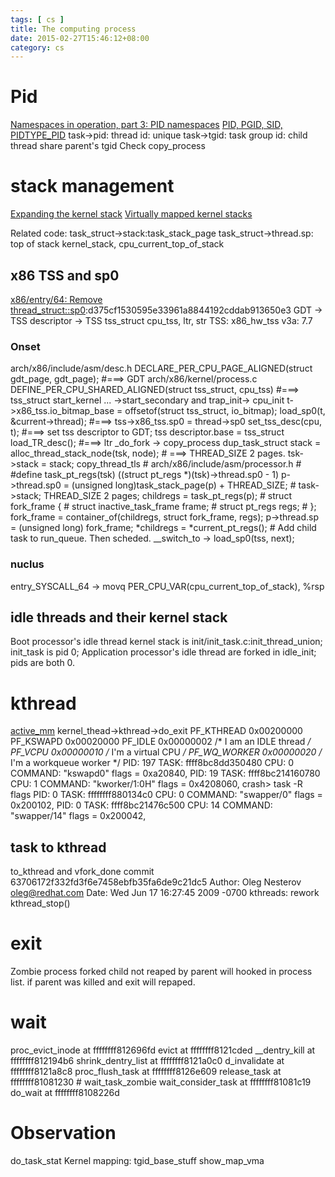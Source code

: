 ```yaml
---
tags: [ cs ] 
title: The computing process
date: 2015-02-27T15:46:12+08:00 
category: cs
---
```


# Pid
[Namespaces in operation, part 3: PID namespaces](https://lwn.net/Articles/531419/)
[PID, PGID, SID, PIDTYPE_PID](https://lwn.net/Articles/606925/)
task->pid: thread id: unique
task->tgid: task group id: child thread share parent's tgid
Check copy_process

# stack management
[Expanding the kernel stack](https://lwn.net/Articles/600644/)
[Virtually mapped kernel stacks](https://lwn.net/Articles/692208/)

Related code:
task_struct->stack:task_stack_page
task_struct->thread.sp: top of stack
kernel_stack, cpu_current_top_of_stack
## x86 TSS and sp0
[x86/entry/64: Remove thread_struct::sp0](https://lore.kernel.org/patchwork/patch/828764/):d375cf1530595e33961a8844192cddab913650e3
GDT -> TSS descriptor -> TSS 
tss_struct cpu_tss, ltr, str 
TSS: x86_hw_tss v3a: 7.7 
### Onset
arch/x86/include/asm/desc.h
DECLARE_PER_CPU_PAGE_ALIGNED(struct gdt_page, gdt_page);        #===> GDT
arch/x86/kernel/process.c
DEFINE_PER_CPU_SHARED_ALIGNED(struct tss_struct, cpu_tss)       #===> tss_struct
start_kernel ... ->start_secondary and trap_init->
cpu_init
        t->x86_tss.io_bitmap_base = offsetof(struct tss_struct, io_bitmap);
        load_sp0(t, &current->thread);  #===> tss->x86_tss.sp0 = thread->sp0
        set_tss_desc(cpu, t);           #===> set tss descriptor to GDT; tss descriptor.base = tss_struct
        load_TR_desc();                 #===> ltr
_do_fork -> copy_process
        dup_task_struct
                stack = alloc_thread_stack_node(tsk, node);             # ===> THREAD_SIZE 2 pages.
                tsk->stack = stack;
        copy_thread_tls
                # arch/x86/include/asm/processor.h
                # #define task_pt_regs(tsk)       ((struct pt_regs *)(tsk)->thread.sp0 - 1)
                p->thread.sp0 = (unsigned long)task_stack_page(p) + THREAD_SIZE;        # task->stack; THREAD_SIZE 2 pages;
                childregs = task_pt_regs(p);
                # struct fork_frame {
                #       struct inactive_task_frame frame;
                #       struct pt_regs regs;
                # };
                fork_frame = container_of(childregs, struct fork_frame, regs);
                p->thread.sp = (unsigned long) fork_frame;
                *childregs = *current_pt_regs();
        # Add child task to run_queue. Then scheded.
__switch_to -> load_sp0(tss, next);
### nuclus
entry_SYSCALL_64 -> movq    PER_CPU_VAR(cpu_current_top_of_stack), %rsp

## idle threads and their kernel stack
Boot processor's idle thread kernel stack is init/init_task.c:init_thread_union; init_task is pid 0;
Application processor's idle thread are forked in idle_init; pids are both 0. 

# kthread
[active_mm](https://www.kernel.org/doc/Documentation/vm/active_mm.txt)
kernel_thead->kthread->do_exit
PF_KTHREAD              0x00200000
PF_KSWAPD               0x00020000
PF_IDLE                 0x00000002      /* I am an IDLE thread */
PF_VCPU                 0x00000010      /* I'm a virtual CPU */
PF_WQ_WORKER            0x00000020      /* I'm a workqueue worker */
PID: 197    TASK: ffff8bc8dd350480  CPU: 0   COMMAND: "kswapd0"
  flags = 0xa20840,
PID: 19     TASK: ffff8bc214160780  CPU: 1   COMMAND: "kworker/1:0H"
  flags = 0x4208060,
crash> task -R flags
PID: 0      TASK: ffffffff880134c0  CPU: 0   COMMAND: "swapper/0"
  flags = 0x200102,
PID: 0      TASK: ffff8bc21476c500  CPU: 14  COMMAND: "swapper/14"
  flags = 0x200042,
## task to kthread
to_kthread and vfork_done
commit 63706172f332fd3f6e7458ebfb35fa6de9c21dc5
Author: Oleg Nesterov <oleg@redhat.com>
Date:   Wed Jun 17 16:27:45 2009 -0700
kthreads: rework kthread_stop()

# exit 
Zombie process <defunct>
forked child not reaped by parent will hooked in process list.
if parent was killed and exit <defunct> will repaped.

# wait
proc_evict_inode at ffffffff812696fd
evict at ffffffff8121cded
__dentry_kill at ffffffff812194b6
shrink_dentry_list at ffffffff8121a0c0
d_invalidate at ffffffff8121a8c8
proc_flush_task at ffffffff8126e609
release_task at ffffffff81081230  # wait_task_zombie
wait_consider_task at ffffffff81081c19
do_wait at ffffffff8108226d

# Observation
do_task_stat
Kernel mapping: tgid_base_stuff show_map_vma
